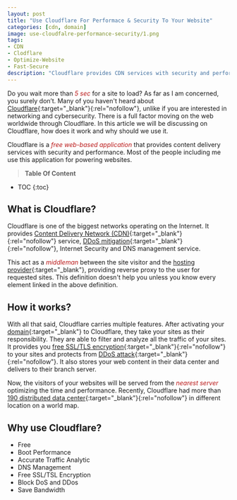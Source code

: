 ```yaml
---
layout: post
title: "Use Cloudflare For Performace & Security To Your Website"
categories: [cdn, domain]
image: use-cloudfalre-performance-security/1.png
tags:
- CDN
- Clodflare
- Optimize-Website
- Fast-Secure
description: "Cloudflare provides CDN services with security and performance to your website. Implementing CDN in your website minimizes and optimizes your website speed. "
---
```

Do you wait more than <span style="color:#bb1919" >*5 sec*</span> for a site to load? As far as I am concerned, you surely don’t. Many of you haven't heard about [Cloudflare](https://www.cloudflare.com/){:target="_blank"}{:rel="nofollow"}, unlike if you are interested in networking and cybersecurity. There is a full factor moving on the web worldwide through Cloudflare. In this article we will be discussing on Cloudflare, how does it work and why should we use it.

Cloudflare is a <span style="color:#bb1919" >*free web-based application*</span> that provides content delivery services with security and performance. Most of the people including me use this application for powering websites.

> **Table Of Content**

* TOC
{:toc}

## What is Cloudflare?

Cloudflare is one of the biggest networks operating on the Internet. It provides [Content Delivery Network (CDN)](https://en.wikipedia.org/wiki/Content_delivery_network){:target="_blank"}{:rel="nofollow"} service,  [DDoS mitigation](https://www.cloudflare.com/learning/ddos/ddos-mitigation/){:target="_blank"}{:rel="nofollow"}, Internet Security and DNS management service.

This act as a <span style="color:#bb1919" >*middleman*</span> between the site visitor and the [hosting provider](https://stechalon.com/start-blogging-with-jekyll-github-pages){:target="_blank"}, providing reverse proxy to the user for requested sites. This definition doesn't help you unless you know every element linked in the above definition.

## How it works?

With all that said,  Cloudflare carries multiple features. After activating your [domain](https://stechalon.com/register-com-np-domain-free-in-nepal){:target="_blank"} to Cloudflare, they take your sites as their responsibility.  They are able to filter and analyze all the traffic of your sites. It provides you [free SSL/TLS encryption](https://www.cloudflare.com/ssl/){:target="_blank"}{:rel="nofollow"} to your sites and protects from [DDoS attack](https://www.cloudflare.com/learning/ddos/what-is-a-ddos-attack/){:target="_blank"}{:rel="nofollow"}. It also stores your web content in their data center and delivers to their branch server. 

Now, the  visitors of your websites will be served from the <span style="color:#bb1919" >*nearest server*</span> optimizing the time and performance. Recently, Cloudflare had more than [190 distributed data center](https://www.cloudflare.com/network/){:target="_blank"}{:rel="nofollow"} in different location on a world map.

## Why use Cloudflare?

* Free
* Boot Performance
* Accurate Traffic Analytic
* DNS Management
* Free SSL/TSL Encryption
* Block DoS and DDos
* Save Bandwidth